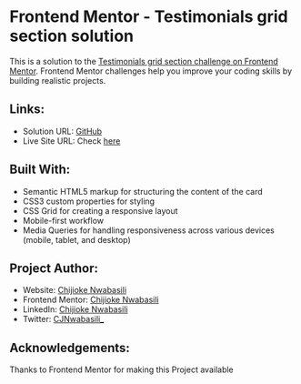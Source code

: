 # Frontend Mentor - Testimonials grid section solution

This is a solution to the [Testimonials grid section challenge on Frontend Mentor](https://www.frontendmentor.io/challenges/testimonials-grid-section-Nnw6J7Un7). Frontend Mentor challenges help you improve your coding skills by building realistic projects. 

## Links:

- Solution URL: [GitHub](https://github.com/devceejay/testimonial-grid-section)
- Live Site URL: Check [here](https://devceejay.github.io/testimonial-grid-section)

## Built With:

- Semantic HTML5 markup for structuring the content of the card
- CSS3 custom properties for styling
- CSS Grid for creating a responsive layout
- Mobile-first workflow
- Media Queries for handling responsiveness across various devices (mobile, tablet, and desktop)

## Project Author:

- Website: [Chijioke Nwabasili](https://github.com/devceejay)
- Frontend Mentor: [Chijioke Nwabasili](https://www.frontendmentor.io/profile/devceejay)
- LinkedIn: [Chijioke Nwabasili](https://www.linkedin.com/in/chijioke-nwabasili)
- Twitter: [CJNwabasili_](https://www.twitter.com/CJNwabasili_)

## Acknowledgements:

Thanks to Frontend Mentor for making this Project available
